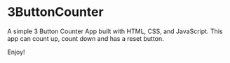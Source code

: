 # 3ButtonCounter 

A simple 3 Button Counter App built with HTML, CSS, and JavaScript. 
This app can count up, count down and has a reset button.

Enjoy!